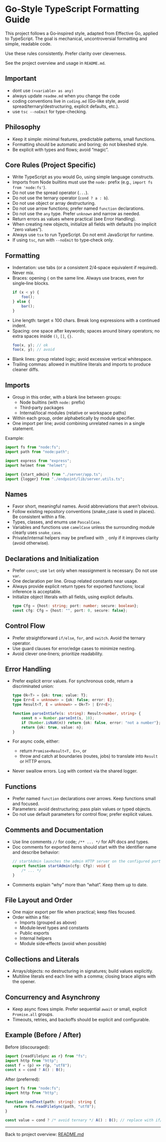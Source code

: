 # Go‑Style TypeScript Formatting Guide

This project follows a Go‑inspired style, adapted from Effective Go, applied to TypeScript.
The goal is mechanical, uncontroversial formatting and simple, readable code.

Use these rules consistently. Prefer clarity over cleverness.

See the project overview and usage in `README.md`.

## Important

- dont use `(<variable> as any)`
- always update `readme.md` when you change the code
- coding conventions live in `coding.md` (Go-like style, avoid spread/ternary/destructuring, explicit defaults, etc.).
- use `tsc --noEmit` for type-checking.

## Philosophy

- Keep it simple: minimal features, predictable patterns, small functions.
- Formatting should be automatic and boring; do not bikeshed style.
- Be explicit with types and flows; avoid “magic”.

## Core Rules (Project Specific)

- Write TypeScript as you would Go, using simple language constructs.
- Imports from Node builtins must use the `node:` prefix (e.g., `import fs from 'node:fs'`).
- Do not use the spread operator (`...`).
- Do not use the ternary operator (`cond ? a : b`).
- Do not use object or array destructuring.
- Do not use arrow functions; prefer named `function` declarations.
- Do not use the `any` type. Prefer `unknown` and narrow as needed.
- Return errors as values where practical (see Error Handling).
- When creating new objects, initialize all fields with defaults (no implicit “zero values”).
- Always use `tsx` to run TypeScript. Do not emit JavaScript for runtime.
- If using `tsc`, run with `--noEmit` to type‑check only.

## Formatting

- Indentation: use tabs (or a consistent 2/4‑space equivalent if required). Never mix.
- Braces: opening `{` on the same line. Always use braces, even for single‑line blocks.
    ```ts
    if (x < y) {
    	foo();
    } else {
    	bar();
    }
    ```
- Line length: target ≤ 100 chars. Break long expressions with a continued indent.
- Spacing: one space after keywords; spaces around binary operators; no extra spaces inside `()`, `[]`, `{}`.
    ```ts
    foo(x, y); // ok
    foo(x, y); // avoid
    ```
- Blank lines: group related logic; avoid excessive vertical whitespace.
- Trailing commas: allowed in multiline literals and imports to produce cleaner diffs.

## Imports

- Group in this order, with a blank line between groups:
    - Node builtins (with `node:` prefix)
    - Third‑party packages
    - Internal/local modules (relative or workspace paths)
- Within each group, order alphabetically by module specifier.
- One import per line; avoid combining unrelated names in a single statement.

Example:

```ts
import fs from "node:fs";
import path from "node:path";

import express from "express";
import helmet from "helmet";

import {start_admin} from "./server/app.ts";
import {logger} from "./endpoint/lib/server.utils.ts";
```

## Names

- Favor short, meaningful names. Avoid abbreviations that aren’t obvious.
- Follow existing repository conventions (snake_case is used in places). Be consistent within a file.
- Types, classes, and enums use `PascalCase`.
- Variables and functions use `camelCase` unless the surrounding module clearly uses `snake_case`.
- Private/internal helpers may be prefixed with `_` only if it improves clarity (avoid otherwise).

## Declarations and Initialization

- Prefer `const`; use `let` only when reassignment is necessary. Do not use `var`.
- One declaration per line. Group related constants near usage.
- Always provide explicit return types for exported functions; local inference is acceptable.
- Initialize object literals with all fields, using explicit defaults.
    ```ts
    type Cfg = {host: string; port: number; secure: boolean};
    const cfg: Cfg = {host: "", port: 0, secure: false};
    ```

## Control Flow

- Prefer straightforward `if/else`, `for`, and `switch`. Avoid the ternary operator.
- Use guard clauses for error/edge cases to minimize nesting.
- Avoid clever one‑liners; prioritize readability.

## Error Handling

- Prefer explicit error values. For synchronous code, return a discriminated union:

    ```ts
    type Ok<T> = {ok: true; value: T};
    type Err<E = unknown> = {ok: false; error: E};
    type Result<T, E = unknown> = Ok<T> | Err<E>;

    function parseIntSafe(s: string): Result<number, string> {
    	const n = Number.parseInt(s, 10);
    	if (Number.isNaN(n)) return {ok: false, error: "not a number"};
    	return {ok: true, value: n};
    }
    ```

- For async code, either:
    - return `Promise<Result<T, E>>`, or
    - throw and catch at boundaries (routes, jobs) to translate into `Result` or HTTP errors.
- Never swallow errors. Log with context via the shared logger.

## Functions

- Prefer named `function` declarations over arrows. Keep functions small and focused.
- Parameters: avoid destructuring; pass plain values or typed objects.
- Do not use default parameters for control flow; prefer explicit values.

## Comments and Documentation

- Use line comments `//` for code; `/** ... */` for API docs and types.
- Doc comments for exported items should start with the identifier name and describe behavior:
    ```ts
    // startAdmin launches the admin HTTP server on the configured port.
    export function startAdmin(cfg: Cfg): void {
    	/* ... */
    }
    ```
- Comments explain “why” more than “what”. Keep them up to date.

## File Layout and Order

- One major export per file when practical; keep files focused.
- Order within a file:
    - Imports (grouped as above)
    - Module‑level types and constants
    - Public exports
    - Internal helpers
    - Module side‑effects (avoid when possible)

## Collections and Literals

- Arrays/objects: no destructuring in signatures; build values explicitly.
- Multiline literals end each line with a comma; closing brace aligns with the opener.

## Concurrency and Asynchrony

- Keep async flows simple. Prefer sequential `await` or small, explicit `Promise.all` groups.
- Timeouts, retries, and backoffs should be explicit and configurable.

## Example (Before / After)

Before (discouraged):

```ts
import {readFileSync as r} from "fs";
import http from "http";
const f = (p) => r(p, "utf8");
const x = cond ? A() : B();
```

After (preferred):

```ts
import fs from "node:fs";
import http from "http";

function readText(path: string): string {
	return fs.readFileSync(path, "utf8");
}

const value = cond ? /* avoid ternary */ A() : B(); // replace with if/else in real code
```

---

Back to project overview: [README.md](README.md)

